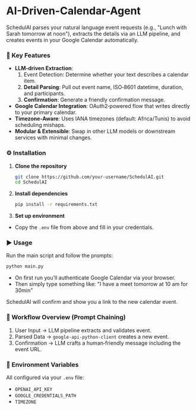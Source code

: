 # AI-Driven-Calendar-Agent

SchedulAI parses your natural language event requests (e.g., "Lunch with Sarah tomorrow at noon"), extracts the details via an LLM pipeline, and creates events in your Google Calendar automatically.

### 🚀 Key Features
- **LLM‑driven Extraction**:  
  1. Event Detection: Determine whether your text describes a calendar item.  
  2. **Detail Parsing**: Pull out event name, ISO‑8601 datetime, duration, and participants.  
  3. **Confirmation**: Generate a friendly confirmation message.
- **Google Calendar Integration**: OAuth2‑powered flow that writes directly to your primary calendar.  
- **Timezone‑Aware**: Uses IANA timezones (default: Africa/Tunis) to avoid scheduling mishaps.
- **Modular & Extensible**: Swap in other LLM models or downstream services with minimal changes.

### ⚙️ Installation
1. **Clone the repository**
   ```bash
   git clone https://github.com/your‑username/SchedulAI.git
   cd SchedulAI
   ````
2. **Install dependencies**
   ```bash
   pip install -r requirements.txt
   ```
3. **Set up environment**
  - Copy the `.env` file from above and fill in your credentials.

### ▶️ Usage
Run the main script and follow the prompts:
   ```bash
   python main.py
   ```
- On first run you’ll authenticate Google Calendar via your browser.
- Then simply type something like:
      "I have a meet tomorrow at 10 am for 30min"

SchedulAI will confirm and show you a link to the new calendar event.

### 🔄 Workflow Overview (Prompt Chaining)

1. User Input → LLM pipeline extracts and validates event.
2. Parsed Data → `google-api-python-client` creates a new event.
3. Confirmation → LLM crafts a human‑friendly message including the event URL.

### 📝 Environment Variables

All configured via your `.env` file:

- ``OPENAI_API_KEY``
- ``GOOGLE_CREDENTIALS_PATH``
- ``TIMEZONE``
